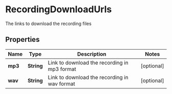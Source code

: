 

# RecordingDownloadUrls

The links to download the recording files

## Properties

Name | Type | Description | Notes
------------ | ------------- | ------------- | -------------
**mp3** | **String** | Link to download the recording in mp3 format |  [optional]
**wav** | **String** | Link to download the recording in wav format |  [optional]



